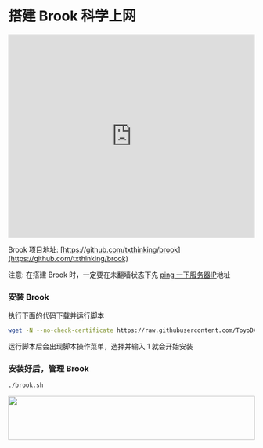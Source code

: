 # 搭建 Brook 科学上网
<iframe width="100%" height="415" src="https://www.youtube.com/embed/4OQtOzA_Dr0" frameborder="0" allow="autoplay; encrypted-media" allowfullscreen></iframe>

Brook 项目地址: [https://github.com/txthinking/brook](https://github.com/txthinking/brook)<br>

注意: 在搭建 Brook 时，一定要在未翻墙状态下先 [ping 一下服务器IP](https://sphard3.github.io/ping-IP.html)地址

### 安装 Brook
执行下面的代码下载并运行脚本
```bash
wget -N --no-check-certificate https://raw.githubusercontent.com/ToyoDAdoubi/doubi/master/brook.sh && chmod +x brook.sh && bash brook.sh
```

运行脚本后会出现脚本操作菜单，选择并输入 1 就会开始安装

### 安装好后，管理 Brook
```bash
./brook.sh
```
<a href="https://www.vultr.com/?ref=7775614-4F"><img src="https://www.vultr.com/media/banner_1.png" width="100%" height="90"></a>